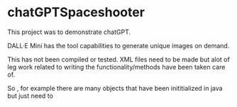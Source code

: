 # chatGPTSpaceshooter

This project was to demonstrate chatGPT.

DALL·E Mini has the tool capabilities to generate unique images on demand. 


This has not been compiled or tested. XML files need to be made but alot of leg work related to writing the functionality/methods have been taken care of. 

So , for example there are many objects that have been inititialized in java but just need to 
